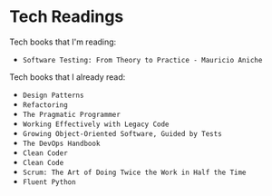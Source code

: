 # Tech Readings

Tech books that I'm reading:

- `Software Testing: From Theory to Practice - Mauricio Aniche`

Tech books that I already read:

- `Design Patterns`
- `Refactoring`
- `The Pragmatic Programmer`
- `Working Effectively with Legacy Code`
- `Growing Object-Oriented Software, Guided by Tests`
- `The DevOps Handbook`
- `Clean Coder`
- `Clean Code`
- `Scrum: The Art of Doing Twice the Work in Half the Time`
- `Fluent Python`
